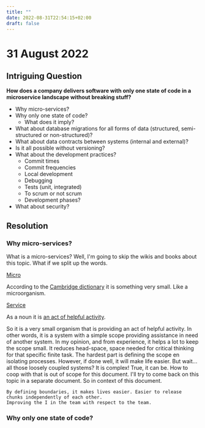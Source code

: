 ```yaml
---
title: ""
date: 2022-08-31T22:54:15+02:00
draft: false
---
```

# 31 August 2022
## Intriguing Question
**How does a company delivers software with only one state of code in a microservice landscape without breaking stuff?**

- Why micro-services?
- Why only one state of code?
  - What does it imply?
- What about database migrations for all forms of data (structured, semi-structured or non-structured)?
- What about data contracts between systems (internal and external)?
- Is it all possible without versioning?
- What about the development practices?
  - Commit times
  - Commit frequencies
  - Local development
  - Debugging
  - Tests (unit, integrated)
  - To scrum or not scrum
  - Development phases? 
- What about security? 

## Resolution
### Why micro-services?
What is a micro-services? Well, I'm going to skip the wikis and books about this topic.
What if we split up the words. 

<ins>Micro</ins>
  
According to the [Cambridge dictionary](https://dictionary.cambridge.org/dictionary/english/micro) it is something very small.
Like a microorganism. 

<ins>Service</ins>

As a noun it is [an act of helpful activity](https://www.dictionary.com/browse/service).

So it is a very small organism that is providing an act of helpful activity. 
In other words, it is a system with a simple scope providing assistance in need of another system.
In my opinion, and from experience, it helps a lot to keep the scope small. It reduces head-space, 
space needed for critical thinking for that specific finite task.
The hardest part is defining the scope en isolating processes. However, if done well, it will make life easier. 
But wait... all those loosely coupled systems? It is complex!
True, it can be. How to coop with that is out of scope for this document. 
I'll try to come back on this topic in a separate document.
So in context of this document.
```
By defining boundaries, it makes lives easier. Easier to release chunks independently of each other. 
Improving the I in the team with respect to the team.
```

### Why only one state of code?
